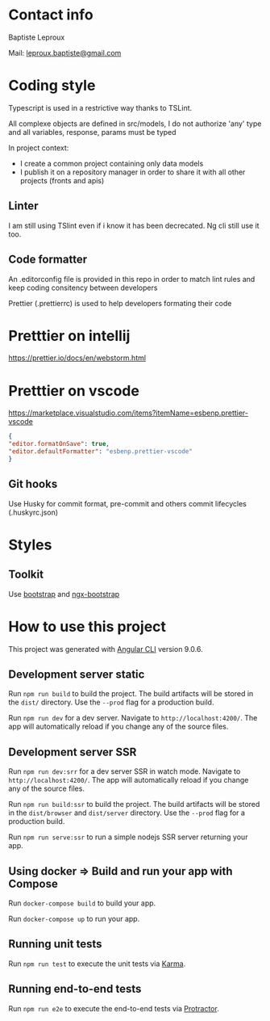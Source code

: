 # Contact info

Baptiste Leproux

Mail: leproux.baptiste@gmail.com

# Coding style

Typescript is used in a restrictive way thanks to TSLint.

All complexe objects are defined in src/models, I do not authorize 'any' type and all variables, response, params must be typed

In project context:

- I create a common project containing only data models
- I publish it on a repository manager in order to share it with all other projects (fronts and apis)

## Linter

I am still using TSlint even if i know it has been decrecated. Ng cli still use it too.

## Code formatter

An .editorconfig file is provided in this repo in order to match lint rules and keep coding consitency between developers

Prettier (.prettierrc) is used to help developers formating their code

# Pretttier on intellij

https://prettier.io/docs/en/webstorm.html

# Pretttier on vscode

https://marketplace.visualstudio.com/items?itemName=esbenp.prettier-vscode
```json
{
"editor.formatOnSave": true,
"editor.defaultFormatter": "esbenp.prettier-vscode"
}
```

## Git hooks

Use Husky for commit format, pre-commit and others commit lifecycles (.huskyrc.json)

# Styles

## Toolkit

Use [bootstrap](https://getbootstrap.com/) and [ngx-bootstrap](https://valor-software.com/ngx-bootstrap/#/)

# How to use this project

This project was generated with [Angular CLI](https://github.com/angular/angular-cli) version 9.0.6.

## Development server static

Run `npm run build` to build the project. The build artifacts will be stored in the `dist/` directory. Use the `--prod` flag for a production build.

Run `npm run dev` for a dev server. Navigate to `http://localhost:4200/`. The app will automatically reload if you change any of the source files.

## Development server SSR

Run `npm run dev:srr` for a dev server SSR in watch mode. Navigate to `http://localhost:4200/`. The app will automatically reload if you change any of the source files.

Run `npm run build:ssr` to build the project. The build artifacts will be stored in the `dist/browser` and `dist/server` directory. Use the `--prod` flag for a production build.

Run `npm run serve:ssr` to run a simple nodejs SSR server returning your app.

## Using docker => Build and run your app with Compose

Run `docker-compose build` to build your app.

Run `docker-compose up` to run your app.

## Running unit tests

Run `npm run test` to execute the unit tests via [Karma](https://karma-runner.github.io).

## Running end-to-end tests

Run `npm run e2e` to execute the end-to-end tests via [Protractor](http://www.protractortest.org/).
